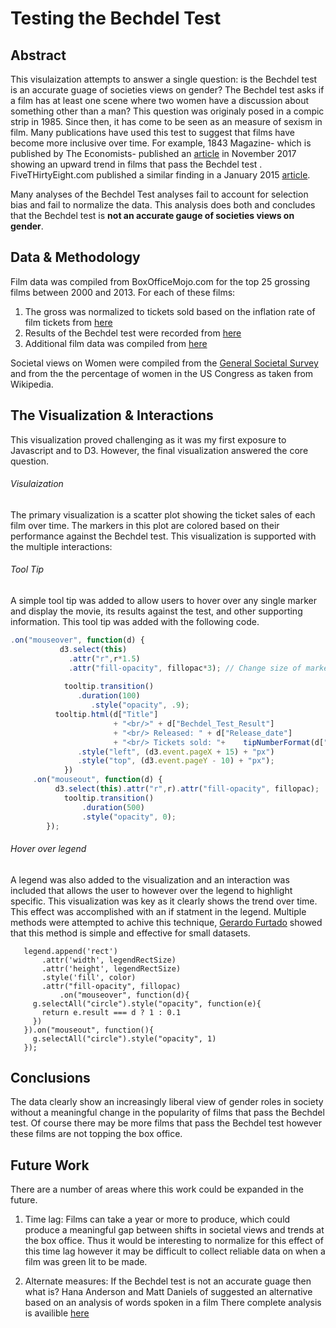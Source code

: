 # Testing the Bechdel Test

## Abstract 

This visulaization attempts to answer a single question: is the Bechdel test is an accurate guage of societies views on gender? The Bechdel test asks if a film has at least one scene where two women have a discussion about something other than a man? This question was originaly posed in a compic strip in 1985. Since then, it has come to be seen as an measure of sexism in film. 
Many publications have used this test to suggest that films have become more inclusive over time. For example, 1843 Magazine- which is published by The Economists- published an [article](https://www.1843magazine.com/data-graphic/what-the-numbers-say/men-women-and-films) in November 2017 showing an upward trend in films that pass the Bechdel test . FiveTHirtyEight.com published a similar finding in a January 2015 [article](https://fivethirtyeight.com/features/the-casting-of-the-ghostbusters-reboot-is-a-brilliant-financial-move/).

Many analyses of the Bechdel Test analyses fail to account for selection bias and fail to normalize the data. This analysis does both and concludes that the Bechdel test is **not an accurate gauge of societies views on gender**.

## Data & Methodology
Film data was compiled from BoxOfficeMojo.com for the top 25 grossing films between 2000 and 2013. For each of these films: 

1. The gross was normalized to tickets sold based on the inflation rate of film tickets from [here](http://www.boxofficemojo.com/about/adjuster.htm) 
2. Results of the Bechdel test were recorded from [here](https://bechdeltest.com/) 
3. Additional film data was compiled from [here](http://www.imdb.com/)

Societal views on Women were compiled from the [General Societal Survey](http://gss.norc.org/) and from the the percentage of women in the US Congress as taken from Wikipedia. 

## The Visualization & Interactions
This visualization proved challenging as it was my first exposure to Javascript and to D3. However, the final visualization answered the core question. 

###### Visulaization
The primary visualization is a scatter plot showing the ticket sales of each film over time. The markers in this plot are colored based on their performance against the Bechdel test. This visualization is supported with the multiple interactions:

###### Tool Tip
A simple tool tip was added to allow users to hover over any single marker and display the movie, its results against the test, and other supporting information. This tool tip was added with the following code.

```javascript
.on("mouseover", function(d) {
           d3.select(this)
             .attr("r",r*1.5)
             .attr("fill-opacity", fillopac*3); // Change size of marker
           
      		tooltip.transition()
               .duration(100)
          		  .style("opacity", .9);
          tooltip.html(d["Title"]
                       + "<br/>" + d["Bechdel_Test_Result"]
                       + "<br/> Released: " + d["Release_date"]
                       + "<br/> Tickets sold: "+ 	tipNumberFormat(d["Tickets_sold"]))
               .style("left", (d3.event.pageX + 15) + "px")
               .style("top", (d3.event.pageY - 10) + "px");
         	})
     .on("mouseout", function(d) {		
          d3.select(this).attr("r",r).attr("fill-opacity", fillopac); 
      		tooltip.transition()		
                .duration(500)		
                .style("opacity", 0);	
        }); 
 ```       
###### Hover over legend
A legend was also added to the visualization and an interaction was included that allows the user to however over the legend to highlight specific. This visualization was key as it clearly shows the trend over time. This effect was accomplished with an if statment in the legend. Multiple methods were attempted to achive this technique, [Gerardo Furtado](https://stackoverflow.com/questions/47044280/listen-for-hover-in-legend/47047742#47047742) showed that this method is simple and effective for small datasets. 

 ```  
    legend.append('rect')                                     
        .attr('width', legendRectSize)                          
        .attr('height', legendRectSize)                         
        .style('fill', color)
        .attr("fill-opacity", fillopac)
    		.on("mouseover", function(d){
      g.selectAll("circle").style("opacity", function(e){
        return e.result === d ? 1 : 0.1
      })
    }).on("mouseout", function(){
      g.selectAll("circle").style("opacity", 1)
    });      
 
  ```  


## Conclusions
The data clearly show an increasingly liberal view of gender roles in society without a meaningful change in the popularity of films that pass the Bechdel test. Of course there may be more films that pass the Bechdel test however these films are not topping the box office.

## Future Work
There are a number of areas where this work could be expanded in the future. 

1. Time lag: Films can take a year or more to produce, which could produce a meaningful gap between shifts in societal views and trends at the box office. Thus it would be interesting to normalize for this effect of this time lag however it may be difficult to collect reliable data on when a film was green lit to be made.

2. Alternate measures: If the Bechdel test is not an accurate guage then what is? Hana Anderson and Matt Daniels of suggested an alternative based on an analysis of words spoken in a film There complete analysis is availible [here](https://pudding.cool/2017/03/film-dialogue/)

